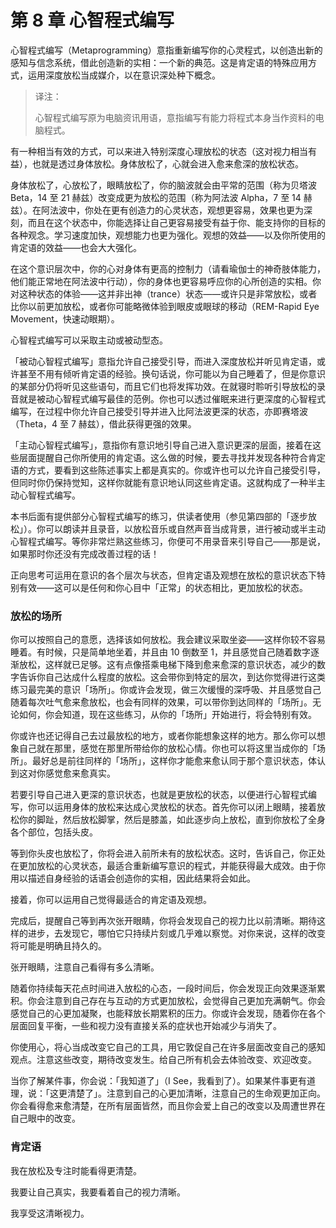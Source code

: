 # 第 8 章 心智程式编写

心智程式编写（Metaprogramming）意指重新编写你的心灵程式，以创造出新的感知与信念系统，借此创造新的实相：一个新的典范。这是肯定语的特殊应用方式，运用深度放松当成媒介，以在意识深处种下概念。

> 译注： 
>
> 心智程式编写原为电脑资讯用语，意指编写有能力将程式本身当作资料的电脑程式。

有一种相当有效的方式，可以来进入特别深度心理放松的状态（这对视力相当有益），也就是透过身体放松。身体放松了，心就会进入愈来愈深的放松状态。

身体放松了，心放松了，眼睛放松了，你的脑波就会由平常的范围（称为贝塔波 Beta，14 至 21 赫兹）改变成更为放松的范围（称为阿法波 Alpha，7 至 14 赫兹）。在阿法波中，你处在更有创造力的心灵状态，观想更容易，效果也更为深刻，而且在这个状态中，你能选择让自己更容易接受有益于你、能支持你的目标的各种观念。学习速度加快，观想能力也更为强化。观想的效益——以及你所使用的肯定语的效益——也会大大强化。

在这个意识层次中，你的心对身体有更高的控制力（请看瑜伽士的神奇肢体能力，他们能正常地在阿法波中行动），你的身体也更容易呼应你的心所创造的实相。你对这种状态的体验——这并非出神（trance）状态——或许只是非常放松，或者比你以前更加放松，或者你可能略微体验到眼皮或眼球的移动（REM-Rapid Eye Movement，快速动眼期）。

心智程式编写可以采取主动或被动型态。

「被动心智程式编写」意指允许自己接受引导，而进入深度放松并听见肯定语，或许甚至不用有倾听肯定语的经验。换句话说，你可能以为自己睡着了，但是你意识的某部分仍将听见这些语句，而且它们也将发挥功效。在就寝时聆听引导放松的录音就是被动心智程式编写最佳的范例。你也可以透过催眠来进行更深度的心智程式编写，在过程中你允许自己接受引导并进入比阿法波更深的状态，亦即赛塔波（Theta，4 至 7 赫兹），借此获得更强的效果。

「主动心智程式编写」，意指你有意识地引导自己进入意识更深的层面，接着在这些层面提醒自己你所使用的肯定语。这么做的时候，要去寻找并发现各种符合肯定语的方式，要看到这些陈述事实上都是真实的。你或许也可以允许自己接受引导，但同时你仍保持觉知，这样你就能有意识地认同这些肯定语。这就构成了一种半主动心智程式编写。

本书后面有提供部分心智程式编写的练习，供读者使用（参见第四部的「逐步放松」）。你可以朗读并且录音，以放松音乐或自然声音当成背景，进行被动或半主动心智程式编写。等你非常烂熟这些练习，你便可不用录音来引导自己——那是说，如果那时你还没有完成改善过程的话！

正向思考可运用在意识的各个层次与状态，但肯定语及观想在放松的意识状态下特别有效——这可以是任何和你心目中「正常」的状态相比，更加放松的状态。

### 放松的场所

你可以按照自己的意愿，选择该如何放松。我会建议采取坐姿——这样你较不容易睡着。有时候，只是简单地坐着，并且由 10 倒数至 1，并且感觉自己随着数字逐渐放松，这样就已足够。这有点像搭乘电梯下降到愈来愈深的意识状态，减少的数字告诉你自己达成什么程度的放松。这会带你到特定的层次，到达你觉得进行这类练习最完美的意识「场所」。你或许会发现，做三次缓慢的深呼吸、并且感觉自己随着每次吐气愈来愈放松，也会有同样的效果，可以带你到达同样的「场所」。无论如何，你会知道，现在这些练习，从你的「场所」开始进行，将会特别有效。

你或许也还记得自己去过最放松的地方，或者你能想象这样的地方。那么你可以想象自己就在那里，感觉在那里所带给你的放松心情。你也可以将这里当成你的「场所」。最好总是前往同样的「场所」，这样你才能愈来愈认同于那个意识状态，体认到这对你感觉愈来愈真实。

若要引导自己进入更深的意识状态，也就是更放松的状态，以便进行心智程式编写，你可以运用身体的放松来达成心灵放松的状态。首先你可以闭上眼睛，接着放松你的脚趾，然后放松脚掌，然后是膝盖，如此逐步向上放松，直到你放松了全身各个部位，包括头皮。

等到你头皮也放松了，你将会进入前所未有的放松状态。这时，告诉自己，你正处在更加放松的心灵状态，最适合重新编写意识的程式，并能获得最大成效。由于你用以描述自身经验的话语会创造你的实相，因此结果将会如此。

接着，你可以运用自己觉得最适合的肯定语及观想。

完成后，提醒自己等到再次张开眼睛，你将会发现自己的视力比以前清晰。期待这样的进步，去发现它，哪怕它只持续片刻或几乎难以察觉。对你来说，这样的改变将可能是明确且持久的。

张开眼睛，注意自己看得有多么清晰。

随着你持续每天花点时间进入放松的心态，一段时间后，你会发现正向效果逐渐累积。你会注意到自己存在与互动的方式更加放松，会觉得自己更加充满朝气。你会感觉自己的心更加凝聚，也能释放长期累积的压力。你或许会发现，随着你在各个层面回复平衡，一些和视力没有直接关系的症状也开始减少与消失了。

你使用心，将心当成改变它自己的工具，用它敦促自己在许多层面改变自己的感知观点。注意这些改变，期待改变发生。给自己所有机会去体验改变、欢迎改变。

当你了解某件事，你会说：「我知道了」（I See，我看到了）。如果某件事更有道理，说：「这更清楚了」。注意到自己的心更加清晰，注意自己的生命观更加正向。你会看得愈来愈清楚，在所有层面皆然，而且你会爱上自己的改变以及周遭世界在自己眼中的改变。

### 肯定语

我在放松及专注时能看得更清楚。

我要让自己真实，我要看着自己的视力清晰。

我享受这清晰视力。
